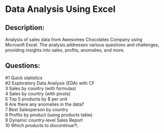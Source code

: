 # Data Analysis Using Excel

## Description: 
Analysis of sales data from Awesomes Chocolates Company using Microsoft Excel. The analysis addresses various questions and challenges, providing insights into sales, profits, anomalies, and more.

## Questions:
#1	Quick statistics\
#2	Exploratory Data Analysis (EDA) with CF\
3	Sales by country (with formulas)\
4	Sales by country (with pivots)\
5	Top 5 products by $ per unit\
6	Are there any anomalies in the data?\
7	Best Salesperson by country\
8	Profits by product (using products table)\
9	Dynamic country-level Sales Report\
10	Which products to discontinue?\

